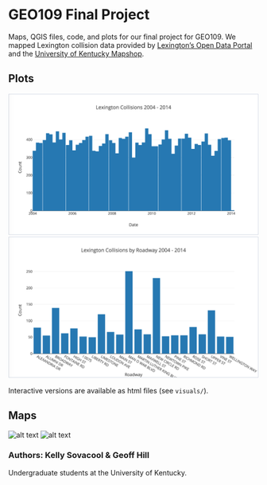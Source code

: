 # GEO109 Final Project
Maps, QGIS files, code, and plots for our final project for GEO109.
We mapped Lexington collision data provided by [Lexington’s Open Data Portal](https://data.lexingtonky.gov/) and the [University of Kentucky Mapshop](http://newmaps.uky.edu/data-downloads).

## Plots

![alt text](https://github.com/kelly-sovacool/geo109-project/blob/master/visuals/histogram.png)
![alt text](https://github.com/kelly-sovacool/geo109-project/blob/master/visuals/barplot.png)

Interactive versions are available as html files (see `visuals/`).

## Maps

![alt text](https://github.com/kelly-sovacool/geo109-project/blob/master/visuals/map1_draft2_all_collisions_with_fatalities.png)
![alt text](https://github.com/kelly-sovacool/geo109-project/blob/master/visuals/map2_draft1_bike_collisions.png)

### Authors: Kelly Sovacool & Geoff Hill

Undergraduate students at the University of Kentucky.
